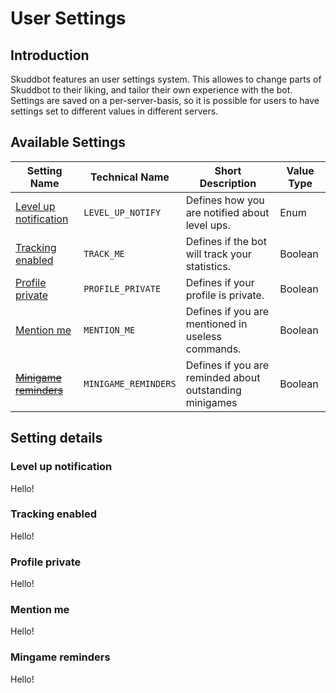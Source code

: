 # User Settings

## Introduction
Skuddbot features an user settings system. This allowes to change parts of Skuddbot to their liking, and tailor their own experience with the bot.
Settings are saved on a per-server-basis, so it is possible for users to have settings set to different values in different servers.

## Available Settings
| Setting Name                                    | Technical Name       | Short Description                                       | Value Type |
|-------------------------------------------------|----------------------|---------------------------------------------------------|------------|
| [Level up notification](#level-up-notification) | `LEVEL_UP_NOTIFY`    | Defines how you are notified about level ups.           | Enum       |
| [Tracking enabled](#track-me)                   | `TRACK_ME`           | Defines if the bot will track your statistics.          | Boolean    |
| [Profile private](#profile-private)             | `PROFILE_PRIVATE`    | Defines if your profile is private.                     | Boolean    |
| [Mention me](#mention-me)                       | `MENTION_ME`         | Defines if you are mentioned in useless commands.       | Boolean    |
| [~~Minigame reminders~~](#minigame-reminders)   | `MINIGAME_REMINDERS` | Defines if you are reminded about outstanding minigames | Boolean    |
## Setting details
### Level up notification
Hello!

### Tracking enabled
Hello!

### Profile private
Hello!

### Mention me
Hello!

### Mingame reminders
Hello!
